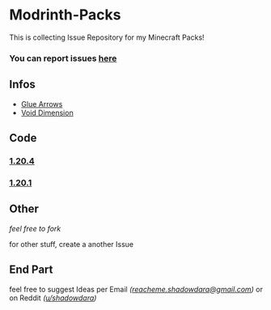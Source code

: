<!--

https://github.com/ShadowDara/Modrinth-Packs/issues

-->

# Modrinth-Packs

This is collecting Issue Repository for my Minecraft Packs!

### You can report issues [here](https://github.com/ShadowDara/Modrinth-Packs/issues)

## Infos
- [Glue Arrows](_MD_/Glue_Arrows)
- [Void Dimension](_MD_/Void_Dimension)

## Code

### [1.20.4](1.20.4/)
### [1.20.1](1.20.1/)

## Other

*feel free to fork*

for other stuff, create a another Issue

## End Part

feel free to suggest Ideas per Email *(reacheme.shadowdara@gmail.com)* or on Reddit *([u/shadowdara](https://reddit.com/u/shadowdara))*
